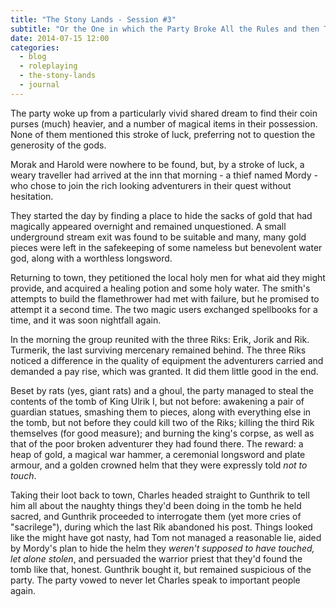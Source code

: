 ```yaml
---
title: "The Stony Lands - Session #3"
subtitle: "Or the One in which the Party Broke All the Rules and then Told Gunthrik About It"
date: 2014-07-15 12:00
categories:
  - blog
  - roleplaying
  - the-stony-lands
  - journal
---
```

The party woke up from a particularly vivid shared dream to find their coin purses (much) heavier, and a number of magical items in their possession. None of them mentioned this stroke of luck, preferring not to question the generosity of the gods.

Morak and Harold were nowhere to be found, but, by a stroke of luck, a weary traveller had arrived at the inn that morning - a thief named Mordy - who chose to join the rich looking adventurers in their quest without hesitation.

They started the day by finding a place to hide the sacks of gold that had magically appeared overnight and remained unquestioned. A small underground stream exit was found to be suitable and many, many gold pieces were left in the safekeeping of some nameless but benevolent water god, along with a worthless longsword.

Returning to town, they petitioned the local holy men for what aid they might provide, and acquired a healing potion and some holy water. The smith's attempts to build the flamethrower had met with failure, but he promised to attempt it a second time. The two magic users exchanged spellbooks for a time, and it was soon nightfall again.

In the morning the group reunited with the three Riks: Erik, Jorik and Rik. Turmerik, the last surviving mercenary remained behind. The three Riks noticed a difference in the quality of equipment the adventurers carried and demanded a pay rise, which was granted. It did them little good in the end.

Beset by rats (yes, giant rats) and a ghoul, the party managed to steal the contents of the tomb of King Ulrik I, but not before: awakening a pair of guardian statues, smashing them to pieces, along with everything else in the tomb, but not before they could kill two of the Riks; killing the third Rik themselves (for good measure); and burning the king's corpse, as well as that of the poor broken adventurer they had found there. The reward: a heap of gold, a magical war hammer, a ceremonial longsword and plate armour, and a golden crowned helm that they were expressly told *not to touch*.

Taking their loot back to town, Charles headed straight to Gunthrik to tell him all about the naughty things they'd been doing in the tomb he held sacred, and Gunthrik proceeded to interrogate them (yet more cries of "sacrilege"), during which the last Rik abandoned his post. Things looked like the might have got nasty, had Tom not managed a reasonable lie, aided by Mordy's plan to hide the helm they *weren't supposed to have touched, let alone stolen*, and persuaded the warrior priest that they'd found the tomb like that, honest. Gunthrik bought it, but remained suspicious of the party. The party vowed to never let Charles speak to important people again.
